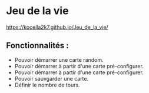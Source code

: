 # Jeu de la vie
https://koceila2k7.github.io/Jeu_de_la_vie/
## Fonctionnalités :

- Pouvoir démarrer une carte random.
- Pouvoir démarrer à partir d'une carte pré-configurer.
- Pouvoir démarrer à partir d'une carte pré-configurer.
- Pouvoir sauvgarder une carte.
- Définir le nombre de tours.
